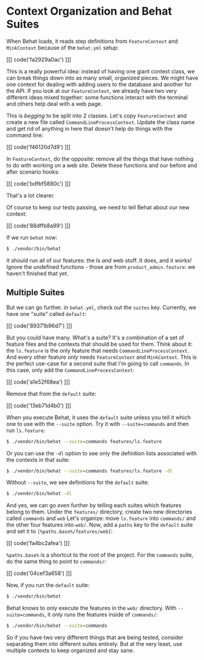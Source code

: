 # Context Organization and Behat Suites

When Behat loads, it reads step definitions from `FeatureContext` and `MinkContext`
because of the `behat.yml` setup:

[[[ code('fa2929a0ac') ]]]

This is a really powerful idea: instead of having one giant context class, we
can break things down into as many small, organized pieces. We might have one
context for dealing with adding users to the database and another for the API.
If you look at *our* `FeatureContext`, we already have two very different ideas
mixed together: some functions interact with the terminal and others help deal
with a web page.

This is *begging* to be split into 2 classes. Let's copy `FeatureContext` and
create a new file called `CommandLineProcessContext`. Update the class name and
get rid of anything in here that doesn't help do things with the command line:

[[[ code('f46120d7d9') ]]]

In `FeatureContext`, do the opposite: remove all the things that have nothing to
do with working on a web site. Delete these functions and our before and after
scenario hooks:

[[[ code('bdfbf5880c') ]]]

That's a lot clearer.

Of course to keep our tests passing, we need to tell Behat about our new context:

[[[ code('88dffb8a99') ]]]

If we run `behat` now:

```bash
$ ./vendor/bin/behat
```

It should run all of our features: the ls *and* web stuff. It does, and it works!
Ignore the undefined functions - those are from `product_admin.feature`: we haven't
finished that yet.

## Multiple Suites

But we can go further. in `behat.yml`, check out the `suites` key. Currently, we
have one "suite" called `default`:

[[[ code('89371b96d7') ]]]

But you could have many. What's a suite? It's a combination of a set of feature files
and the contexts that should be used for them. Think about it: the `ls.feature` is the
only feature that needs `CommandLineProcessContext`. And every other feature *only* needs
`FeatureContext` and `MinkContext`. This is the perfect use-case for a second suite that
I'm going to call `commands`. In this case, only add the `CommandLineProcessContext`:

[[[ code('a1e52f68ea') ]]]

Remove that from the `default` suite:

[[[ code('13eb71d4b0') ]]]

When you execute Behat, it uses the `default` suite unless you tell it which one to use
with the `--suite` option. Try it with `--suite=commands` and then run `ls.feature`:

```bash
$ ./vendor/bin/behat --suite=commands features/ls.feature
```

Or you can use the `-dl` option to see only the definition lists associated with the
contexts in that suite:

```bash
$ ./vendor/bin/behat --suite=commands features/ls.feature -dl
```

Without `--suite`, we see definitions for the `default` suite:

```bash
$ ./vendor/bin/behat -dl
```

And yes, we can go *even* further by telling each suites which features belong to them.
Under the `features/` directory, create two new directories called `commands` and `web`
Let's organize: move `ls.feature` into `commands/` and the other four features into `web/`.
Now, add a `paths` key to the `default` suite and set it to `[%paths.base%/features/web]`:

[[[ code('fa4bc2afea') ]]]

`%paths.base%` is a shortcut to the root of the project. For the `commands` suite, do
the same thing to point to `commands/`:

[[[ code('04cef3a658') ]]]

Now, if you run the `default` suite:

```bash
$ ./vendor/bin/behat
```

Behat knows to only execute the features in the `web/` directory. With `--suite=commands`,
it *only* runs the features inside of `commands/`:

```bash
$ ./vendor/bin/behat --suite=commands
```

So if you have two very different things that are being tested, consider separating
them into different suites entirely. But at the very least, use multiple contexts to
keep organized and stay sane.
